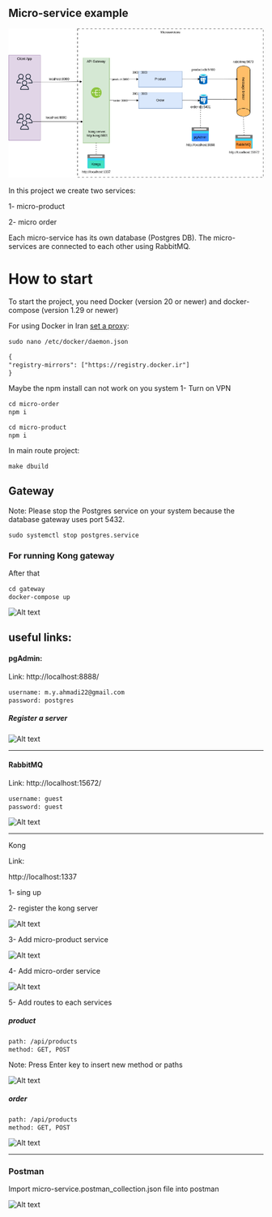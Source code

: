 ## Micro-service example
![Alt text](https://github.com/myas92/microservice-express-postgres-rabbitmq/blob/master/docs/micro.png?raw=true)

In this project we create two services:

1- micro-product

2- micro order

Each micro-service has its own database (Postgres DB). The micro-services are connected to each other using RabbitMQ.

# How to start
To start the project, you need Docker (version 20 or newer) and docker-compose (version 1.29 or newer)

For using Docker in Iran [set a proxy](https://docs.google.com/document/d/1A4l8gan1_Rn0C3-dkGxbKsqCbcFxVbzF5EikM03fkdA/edit):
```
sudo nano /etc/docker/daemon.json
```
```
{
"registry-mirrors": ["https://registry.docker.ir"]
}
```

Maybe the npm install can not work on you system
1- Turn on VPN
```
cd micro-order
npm i
```

```
cd micro-product
npm i
````

In main route project:
```
make dbuild
```


## Gateway


Note: Please stop the Postgres service on your system because the database gateway uses port 5432.


```
sudo systemctl stop postgres.service
```
### For running Kong gateway
After that

```
cd gateway
docker-compose up
```

![Alt text](https://github.com/myas92/microservice-express-postgres-rabbitmq/blob/master/docs/image-7.png?raw=true)


## useful links:

#### pgAdmin: 

Link: http://localhost:8888/
```
username: m.y.ahmadi22@gmail.com
password: postgres
```

##### Register a server

![Alt text](https://github.com/myas92/microservice-express-postgres-rabbitmq/blob/master/docs/image.png?raw=true)


<hr>

#### RabbitMQ

Link: http://localhost:15672/
```
username: guest
password: guest
```


![Alt text](https://github.com/myas92/microservice-express-postgres-rabbitmq/blob/master/docs/image-1.png?raw=true)

<hr>

Kong


Link: 

http://localhost:1337

1- sing up

2- register the kong server

![Alt text](https://github.com/myas92/microservice-express-postgres-rabbitmq/blob/master/docs/image-2.png?raw=true)

3- Add micro-product service

![Alt text](https://github.com/myas92/microservice-express-postgres-rabbitmq/blob/master/docs/image-3.png?raw=true)


4- Add micro-order service

![Alt text](https://github.com/myas92/microservice-express-postgres-rabbitmq/blob/master/docs/image-4.png?raw=true)


5- Add routes to each services

##### product
```
path: /api/products 
method: GET, POST
```
Note: Press Enter key to insert new method or paths

![Alt text](https://github.com/myas92/microservice-express-postgres-rabbitmq/blob/master/docs/image-5.png?raw=true)


##### order
```
path: /api/products 
method: GET, POST
```

![Alt text](https://github.com/myas92/microservice-express-postgres-rabbitmq/blob/master/docs/image-6.png?raw=true)


<hr>

### Postman

Import micro-service.postman_collection.json file into postman

![Alt text](https://github.com/myas92/microservice-express-postgres-rabbitmq/blob/master/docs/image-10.png?raw=true)
